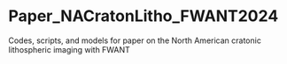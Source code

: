 # Paper_NACratonLitho_FWANT2024
Codes, scripts, and models for paper on the North American cratonic lithospheric imaging with FWANT
